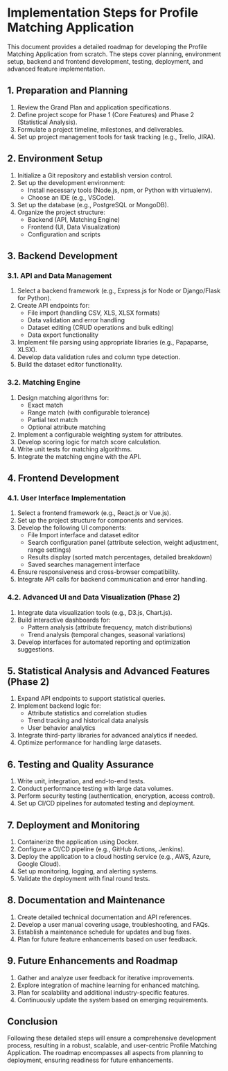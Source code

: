 # Implementation Steps for Profile Matching Application

This document provides a detailed roadmap for developing the Profile Matching Application from scratch. The steps cover planning, environment setup, backend and frontend development, testing, deployment, and advanced feature implementation.

## 1. Preparation and Planning
1. Review the Grand Plan and application specifications.
2. Define project scope for Phase 1 (Core Features) and Phase 2 (Statistical Analysis).
3. Formulate a project timeline, milestones, and deliverables.
4. Set up project management tools for task tracking (e.g., Trello, JIRA).

## 2. Environment Setup
1. Initialize a Git repository and establish version control.
2. Set up the development environment:
   - Install necessary tools (Node.js, npm, or Python with virtualenv).
   - Choose an IDE (e.g., VSCode).
3. Set up the database (e.g., PostgreSQL or MongoDB).
4. Organize the project structure:
   - Backend (API, Matching Engine)
   - Frontend (UI, Data Visualization)
   - Configuration and scripts

## 3. Backend Development
### 3.1. API and Data Management
1. Select a backend framework (e.g., Express.js for Node or Django/Flask for Python).
2. Create API endpoints for:
   - File import (handling CSV, XLS, XLSX formats)
   - Data validation and error handling
   - Dataset editing (CRUD operations and bulk editing)
   - Data export functionality
3. Implement file parsing using appropriate libraries (e.g., Papaparse, XLSX).
4. Develop data validation rules and column type detection.
5. Build the dataset editor functionality.

### 3.2. Matching Engine
1. Design matching algorithms for:
   - Exact match
   - Range match (with configurable tolerance)
   - Partial text match
   - Optional attribute matching
2. Implement a configurable weighting system for attributes.
3. Develop scoring logic for match score calculation.
4. Write unit tests for matching algorithms.
5. Integrate the matching engine with the API.

## 4. Frontend Development
### 4.1. User Interface Implementation
1. Select a frontend framework (e.g., React.js or Vue.js).
2. Set up the project structure for components and services.
3. Develop the following UI components:
   - File Import interface and dataset editor
   - Search configuration panel (attribute selection, weight adjustment, range settings)
   - Results display (sorted match percentages, detailed breakdown)
   - Saved searches management interface
4. Ensure responsiveness and cross-browser compatibility.
5. Integrate API calls for backend communication and error handling.

### 4.2. Advanced UI and Data Visualization (Phase 2)
1. Integrate data visualization tools (e.g., D3.js, Chart.js).
2. Build interactive dashboards for:
   - Pattern analysis (attribute frequency, match distributions)
   - Trend analysis (temporal changes, seasonal variations)
3. Develop interfaces for automated reporting and optimization suggestions.

## 5. Statistical Analysis and Advanced Features (Phase 2)
1. Expand API endpoints to support statistical queries.
2. Implement backend logic for:
   - Attribute statistics and correlation studies
   - Trend tracking and historical data analysis
   - User behavior analytics
3. Integrate third-party libraries for advanced analytics if needed.
4. Optimize performance for handling large datasets.

## 6. Testing and Quality Assurance
1. Write unit, integration, and end-to-end tests.
2. Conduct performance testing with large data volumes.
3. Perform security testing (authentication, encryption, access control).
4. Set up CI/CD pipelines for automated testing and deployment.

## 7. Deployment and Monitoring
1. Containerize the application using Docker.
2. Configure a CI/CD pipeline (e.g., GitHub Actions, Jenkins).
3. Deploy the application to a cloud hosting service (e.g., AWS, Azure, Google Cloud).
4. Set up monitoring, logging, and alerting systems.
5. Validate the deployment with final round tests.

## 8. Documentation and Maintenance
1. Create detailed technical documentation and API references.
2. Develop a user manual covering usage, troubleshooting, and FAQs.
3. Establish a maintenance schedule for updates and bug fixes.
4. Plan for future feature enhancements based on user feedback.

## 9. Future Enhancements and Roadmap
1. Gather and analyze user feedback for iterative improvements.
2. Explore integration of machine learning for enhanced matching.
3. Plan for scalability and additional industry-specific features.
4. Continuously update the system based on emerging requirements.

## Conclusion
Following these detailed steps will ensure a comprehensive development process, resulting in a robust, scalable, and user-centric Profile Matching Application. The roadmap encompasses all aspects from planning to deployment, ensuring readiness for future enhancements.
